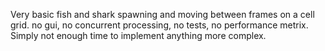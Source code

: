 Very basic fish and shark spawning and moving between frames on a cell grid.
no gui, no concurrent processing, no tests, no performance metrix.
Simply not enough time to implement anything more complex.
